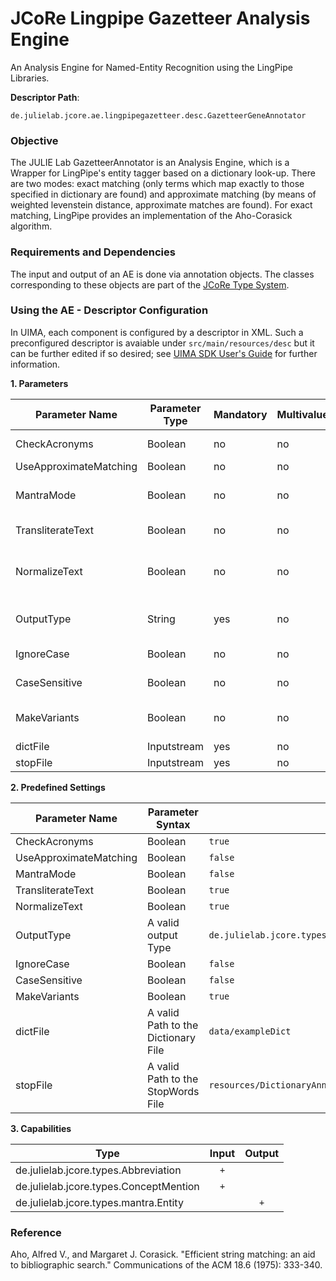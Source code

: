 # JCoRe Lingpipe Gazetteer Analysis Engine
An Analysis Engine for Named-Entity Recognition using the LingPipe Libraries.

**Descriptor Path**:
```
de.julielab.jcore.ae.lingpipegazetteer.desc.GazetteerGeneAnnotator
```

### Objective
The JULIE Lab GazetteerAnnotator is an Analysis Engine, which is a Wrapper for LingPipe's entity tagger based on a dictionary look-up. There are two modes: exact matching (only terms which map exactly to 
those specified in dictionary are found) and approximate matching (by means of weighted levenstein distance, approximate matches are found). 
For exact matching, LingPipe provides an implementation of the Aho-Corasick algorithm.

### Requirements and Dependencies
The input and output of an AE is done via annotation objects. The classes corresponding to these objects are part of the [JCoRe Type System](https://github.com/JULIELab/jcore-base/tree/master/jcore-types).

### Using the AE - Descriptor Configuration
In UIMA, each component is configured by a descriptor in XML. Such a preconfigured descriptor is avaiable under `src/main/resources/desc` but it can be further edited if so desired; see [UIMA SDK User's Guide](https://uima.apache.org/downloads/releaseDocs/2.1.0-incubating/docs/html/tools/tools.html#ugr.tools.cde) for further information.

**1. Parameters**

| Parameter Name | Parameter Type | Mandatory | Multivalued | Description |
|----------------|----------------|-----------|-------------|-------------|
| CheckAcronyms | Boolean | no | no | Checks acronyms, needs to be true because of chunker injection |
| UseApproximateMatching | Boolean | no | no | Gazetteer mode, default value is false |
| MantraMode | Boolean | no | no | Activate this to use gazetteer files which contain detailed information like cuis or sources|
| TransliterateText | Boolean | no | no | Whether to strip accents and other character variations from the text |
| NormalizeText | Boolean | no | no | Parameter to indicate whether text should be normalized by completely removing dashes, parenthesis, genitive's and perhaps more |
| OutputType | String | yes | no | The UIMA annotation type that should be generated for text passages matching a dictionary entry|
| IgnoreCase | Boolean | no | no | Whether matching should be done case-sensitive or case-insensitive |
| CaseSensitive | Boolean | no | no | Only used in the annotator if approximate matching is enabled |
| MakeVariants| Boolean | no | no | Whether (non-)hyphenated/(non-)parenthesized dictionary variants should be generated |
| dictFile | Inputstream | yes | no | The Dictionary File |
| stopFile | Inputstream | yes | no | The StopWords File |


**2. Predefined Settings**

| Parameter Name | Parameter Syntax | Example |
|----------------|------------------|---------|
| CheckAcronyms | Boolean | `true` |
| UseApproximateMatching | Boolean | `false` |
| MantraMode | Boolean | `false` | 
| TransliterateText | Boolean | `true` |
| NormalizeText | Boolean | `true` |
| OutputType | A valid output Type | `de.julielab.jcore.types.Gene`|
| IgnoreCase | Boolean | `false` |
| CaseSensitive | Boolean | `false` |
| MakeVariants | Boolean | `true` |
| dictFile | A valid Path to the Dictionary File | `data/exampleDict` |
| stopFile | A valid Path to the StopWords File | `resources/DictionaryAnnotatorParams/stopwords/general_english_words`|


**3. Capabilities**

| Type | Input | Output |
|------|:-----:|:------:|
| de.julielab.jcore.types.Abbreviation |`+`| |
| de.julielab.jcore.types.ConceptMention |`+`|  |
| de.julielab.jcore.types.mantra.Entity |  |`+`|  

### Reference
Aho, Alfred V., and Margaret J. Corasick. "Efficient string matching: an aid to bibliographic search." Communications of the ACM 18.6 (1975): 333-340.

